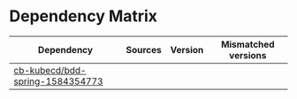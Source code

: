 # Dependency Matrix

Dependency | Sources | Version | Mismatched versions
---------- | ------- | ------- | -------------------
[cb-kubecd/bdd-spring-1584354773](https://github.com/cb-kubecd/bdd-spring-1584354773.git) |  | []() | 
